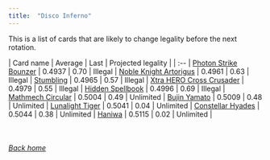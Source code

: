 ```yaml
---
title:  "Disco Inferno"
---
```


This is a list of cards that are likely to change legality before the next rotation.

| Card name | Average | Last | Projected legality |
| :-- |
[Photon Strike Bounzer](https://db.ygoprodeck.com/card/?search=Photon%20Strike%20Bounzer) | 0.4937 | 0.70 | Illegal |
[Noble Knight Artorigus](https://db.ygoprodeck.com/card/?search=Noble%20Knight%20Artorigus) | 0.4961 | 0.63 | Illegal |
[Stumbling](https://db.ygoprodeck.com/card/?search=Stumbling) | 0.4965 | 0.57 | Illegal |
[Xtra HERO Cross Crusader](https://db.ygoprodeck.com/card/?search=Xtra%20HERO%20Cross%20Crusader) | 0.4979 | 0.55 | Illegal |
[Hidden Spellbook](https://db.ygoprodeck.com/card/?search=Hidden%20Spellbook) | 0.4996 | 0.69 | Illegal |
[Mathmech Circular](https://db.ygoprodeck.com/card/?search=Mathmech%20Circular) | 0.5004 | 0.49 | Unlimited |
[Bujin Yamato](https://db.ygoprodeck.com/card/?search=Bujin%20Yamato) | 0.5009 | 0.48 | Unlimited |
[Lunalight Tiger](https://db.ygoprodeck.com/card/?search=Lunalight%20Tiger) | 0.5041 | 0.04 | Unlimited |
[Constellar Hyades](https://db.ygoprodeck.com/card/?search=Constellar%20Hyades) | 0.5044 | 0.38 | Unlimited |
[Haniwa](https://db.ygoprodeck.com/card/?search=Haniwa) | 0.5115 | 0.02 | Unlimited |

<br>

###### [Back home](index)
